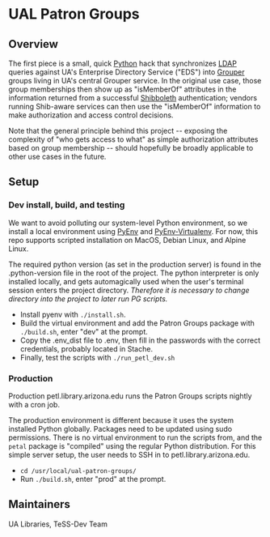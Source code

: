 # UAL Patron Groups

## Overview

The first piece is a small, quick [Python][python] hack that
synchronizes [LDAP][ldap] queries against UA's Enterprise
Directory Service ("EDS") into [Grouper][grouper] groups living in
UA's central Grouper service.  In the original use case, those
group memberships then show up as "isMemberOf" attributes in the
information returned from a successful [Shibboleth][shibboleth]
authentication; vendors running Shib-aware services can then use
the "isMemberOf" information to make authorization and access
control decisions.

Note that the general principle behind this project -- exposing the
complexity of "who gets access to what" as simple authorization
attributes based on group membership -- should hopefully be broadly
applicable to other use cases in the future.

## Setup

### Dev install, build, and testing

We want to avoid polluting our system-level Python environment, so we install a local
environment using [PyEnv][pyenv] and [PyEnv-Virtualenv][pyenv-virtualenv]. For now, this repo supports scripted installation on MacOS, Debian Linux, and Alpine Linux.

The required python version (as set in the production server) is found in the .python-version file in the root of the project. The python interpreter is only installed locally, and gets automagically used when the user's terminal session enters the project directory. *Therefore it is necessary to change directory into the project to later run PG scripts.*

* Install pyenv with `./install.sh`.
* Build the virtual environment and add the Patron Groups package with `./build.sh`, enter "dev" at the prompt.
* Copy the .env_dist file to .env, then fill in the passwords with the correct credentials, probably located in Stache.
* Finally, test the scripts with `./run_petl_dev.sh`

### Production

Production petl.library.arizona.edu runs the Patron Groups scripts nightly with a cron job.

The production environment is different because it uses the system installed Python globally. Packages need to be updated using sudo permissions. There is no virtual environment to run the scripts from, and the `petal` package is "compiled" using the regular Python distribution. For this simple server setup, the user needs to SSH in to petl.library.arizona.edu.

* `cd /usr/local/ual-patron-groups/`
* Run `./build.sh`, enter "prod" at the prompt.

## Maintainers

UA Libraries, TeSS-Dev Team




[python]: https://www.python.org/
[ldap]: https://en.wikipedia.org/wiki/Lightweight_Directory_Access_Protocol
[grouper]: https://www.internet2.edu/products-services/trust-identity/grouper/
[shibboleth]: https://shibboleth.net/
[docker]: https://www.docker.com/
[alpine]: https://alpinelinux.org/
[crond]: https://en.wikipedia.org/wiki/Cron
[gradle]: https://gradle.org/
[homebrew]: https://brew.sh/
[pyenv]: https://github.com/pyenv/pyenv
[pyenv-virtualenv]: https://github.com/pyenv/pyenv-virtualenv
